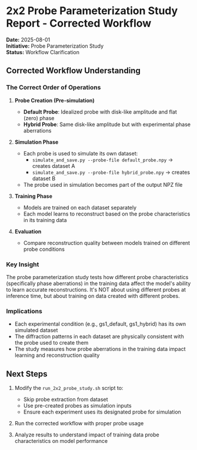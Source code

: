 # 2x2 Probe Parameterization Study Report - Corrected Workflow

**Date:** 2025-08-01  
**Initiative:** Probe Parameterization Study  
**Status:** Workflow Clarification

## Corrected Workflow Understanding

### The Correct Order of Operations

1. **Probe Creation (Pre-simulation)**
   - **Default Probe**: Idealized probe with disk-like amplitude and flat (zero) phase
   - **Hybrid Probe**: Same disk-like amplitude but with experimental phase aberrations

2. **Simulation Phase**
   - Each probe is used to simulate its own dataset:
     - `simulate_and_save.py --probe-file default_probe.npy` → creates dataset A
     - `simulate_and_save.py --probe-file hybrid_probe.npy` → creates dataset B
   - The probe used in simulation becomes part of the output NPZ file

3. **Training Phase**
   - Models are trained on each dataset separately
   - Each model learns to reconstruct based on the probe characteristics in its training data

4. **Evaluation**
   - Compare reconstruction quality between models trained on different probe conditions

### Key Insight

The probe parameterization study tests how different probe characteristics (specifically phase aberrations) in the training data affect the model's ability to learn accurate reconstructions. It's NOT about using different probes at inference time, but about training on data created with different probes.

### Implications

- Each experimental condition (e.g., gs1_default, gs1_hybrid) has its own simulated dataset
- The diffraction patterns in each dataset are physically consistent with the probe used to create them
- The study measures how probe aberrations in the training data impact learning and reconstruction quality

## Next Steps

1. Modify the `run_2x2_probe_study.sh` script to:
   - Skip probe extraction from dataset
   - Use pre-created probes as simulation inputs
   - Ensure each experiment uses its designated probe for simulation

2. Run the corrected workflow with proper probe usage

3. Analyze results to understand impact of training data probe characteristics on model performance